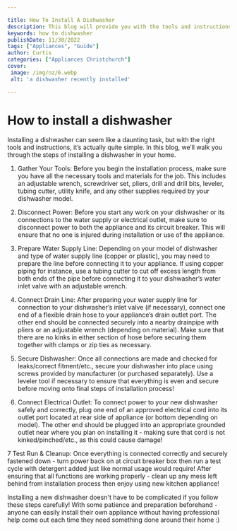 ```yaml
---

title: How To Install A Dishwasher
description: This blog will provide you with the tools and instructions needed to install a dishwasher in your home; so read on if you want to learn how!
keywords: how to dishwasher
publishDate: 11/30/2022
tags: ["Appliances", "Guide"]
author: Curtis
categories: ["Appliances Christchurch"]
cover: 
 image: /img/nz/6.webp
 alt: 'a dishwasher recently installed'

---
```


# How to install a dishwasher

Installing a dishwasher can seem like a daunting task, but with the right tools and instructions, it’s actually quite simple. In this blog, we’ll walk you through the steps of installing a dishwasher in your home.

1. Gather Your Tools: Before you begin the installation process, make sure you have all the necessary tools and materials for the job. This includes an adjustable wrench, screwdriver set, pliers, drill and drill bits, leveler, tubing cutter, utility knife, and any other supplies required by your dishwasher model.

2. Disconnect Power: Before you start any work on your dishwasher or its connections to the water supply or electrical outlet, make sure to disconnect power to both the appliance and its circuit breaker. This will ensure that no one is injured during installation or use of the appliance.

3. Prepare Water Supply Line: Depending on your model of dishwasher and type of water supply line (copper or plastic), you may need to prepare the line before connecting it to your appliance. If using copper piping for instance, use a tubing cutter to cut off excess length from both ends of the pipe before connecting it to your dishwasher’s water inlet valve with an adjustable wrench. 

4. Connect Drain Line: After preparing your water supply line for connection to your dishwasher’s inlet valve (if necessary), connect one end of a flexible drain hose to your appliance’s drain outlet port. The other end should be connected securely into a nearby drainpipe with pliers or an adjustable wrench (depending on material). Make sure that there are no kinks in either section of hose before securing them together with clamps or zip ties as necessary. 

5. Secure Dishwasher: Once all connections are made and checked for leaks/correct fitment/etc., secure your dishwasher into place using screws provided by manufacturer (or purchased separately). Use a leveler tool if necessary to ensure that everything is even and secure before moving onto final steps of installation process! 

6. Connect Electrical Outlet: To connect power to your new dishwasher safely and correctly, plug one end of an approved electrical cord into its outlet port located at rear side of appliance (or bottom depending on model). The other end should be plugged into an appropriate grounded outlet near where you plan on installing it - making sure that cord is not kinked/pinched/etc., as this could cause damage! 

7 Test Run & Cleanup: Once everything is connected correctly and securely fastened down - turn power back on at circuit breaker box then run a test cycle with detergent added just like normal usage would require! After ensuring that all functions are working properly - clean up any mess left behind from installation process then enjoy using new kitchen appliance! 

  Installing a new dishwasher doesn't have to be complicated if you follow these steps carefully! With some patience and preparation beforehand - anyone can easily install their own appliance without having professional help come out each time they need something done around their home :)
